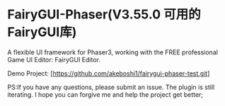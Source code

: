 FairyGUI-Phaser(V3.55.0 可用的FairyGUI库)
====

A flexible UI framework for Phaser3, working with the FREE professional Game UI Editor: FairyGUI Editor.

Demo Project: [https://github.com/akeboshi1/fairygui-phaser-test.git]

PS:If you have any questions, please submit an issue. The plugin is still iterating. I hope you can forgive me and help the project get better;
